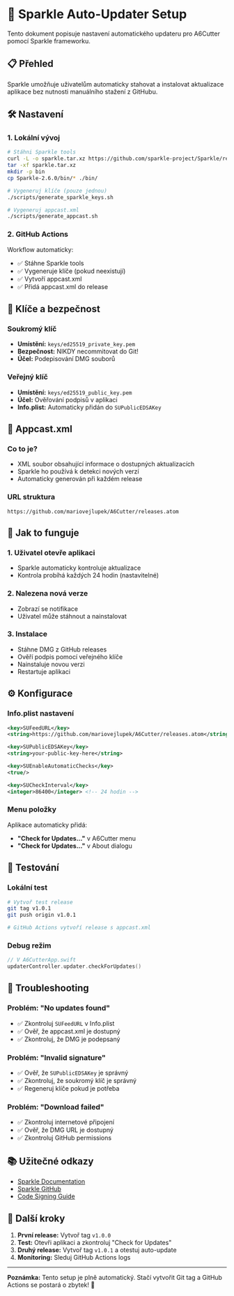 # 🔄 Sparkle Auto-Updater Setup

Tento dokument popisuje nastavení automatického updateru pro A6Cutter pomocí Sparkle frameworku.

## 📋 Přehled

Sparkle umožňuje uživatelům automaticky stahovat a instalovat aktualizace aplikace bez nutnosti manuálního stažení z GitHubu.

## 🛠️ Nastavení

### 1. Lokální vývoj

```bash
# Stáhni Sparkle tools
curl -L -o sparkle.tar.xz https://github.com/sparkle-project/Sparkle/releases/latest/download/Sparkle-2.6.0.tar.xz
tar -xf sparkle.tar.xz
mkdir -p bin
cp Sparkle-2.6.0/bin/* ./bin/

# Vygeneruj klíče (pouze jednou)
./scripts/generate_sparkle_keys.sh

# Vygeneruj appcast.xml
./scripts/generate_appcast.sh
```

### 2. GitHub Actions

Workflow automaticky:
- ✅ Stáhne Sparkle tools
- ✅ Vygeneruje klíče (pokud neexistují)
- ✅ Vytvoří appcast.xml
- ✅ Přidá appcast.xml do release

## 🔑 Klíče a bezpečnost

### Soukromý klíč
- **Umístění:** `keys/ed25519_private_key.pem`
- **Bezpečnost:** NIKDY necommitovat do Git!
- **Účel:** Podepisování DMG souborů

### Veřejný klíč
- **Umístění:** `keys/ed25519_public_key.pem`
- **Účel:** Ověřování podpisů v aplikaci
- **Info.plist:** Automaticky přidán do `SUPublicEDSAKey`

## 📡 Appcast.xml

### Co to je?
- XML soubor obsahující informace o dostupných aktualizacích
- Sparkle ho používá k detekci nových verzí
- Automaticky generován při každém release

### URL struktura
```
https://github.com/mariovejlupek/A6Cutter/releases.atom
```

## 🚀 Jak to funguje

### 1. Uživatel otevře aplikaci
- Sparkle automaticky kontroluje aktualizace
- Kontrola probíhá každých 24 hodin (nastavitelné)

### 2. Nalezena nová verze
- Zobrazí se notifikace
- Uživatel může stáhnout a nainstalovat

### 3. Instalace
- Stáhne DMG z GitHub releases
- Ověří podpis pomocí veřejného klíče
- Nainstaluje novou verzi
- Restartuje aplikaci

## ⚙️ Konfigurace

### Info.plist nastavení

```xml
<key>SUFeedURL</key>
<string>https://github.com/mariovejlupek/A6Cutter/releases.atom</string>

<key>SUPublicEDSAKey</key>
<string>your-public-key-here</string>

<key>SUEnableAutomaticChecks</key>
<true/>

<key>SUCheckInterval</key>
<integer>86400</integer> <!-- 24 hodin -->
```

### Menu položky

Aplikace automaticky přidá:
- **"Check for Updates..."** v A6Cutter menu
- **"Check for Updates..."** v About dialogu

## 🧪 Testování

### Lokální test
```bash
# Vytvoř test release
git tag v1.0.1
git push origin v1.0.1

# GitHub Actions vytvoří release s appcast.xml
```

### Debug režim
```swift
// V A6CutterApp.swift
updaterController.updater.checkForUpdates()
```

## 🔧 Troubleshooting

### Problém: "No updates found"
- ✅ Zkontroluj `SUFeedURL` v Info.plist
- ✅ Ověř, že appcast.xml je dostupný
- ✅ Zkontroluj, že DMG je podepsaný

### Problém: "Invalid signature"
- ✅ Ověř, že `SUPublicEDSAKey` je správný
- ✅ Zkontroluj, že soukromý klíč je správný
- ✅ Regeneruj klíče pokud je potřeba

### Problém: "Download failed"
- ✅ Zkontroluj internetové připojení
- ✅ Ověř, že DMG URL je dostupný
- ✅ Zkontroluj GitHub permissions

## 📚 Užitečné odkazy

- [Sparkle Documentation](https://sparkle-project.org/documentation/)
- [Sparkle GitHub](https://github.com/sparkle-project/Sparkle)
- [Code Signing Guide](https://sparkle-project.org/documentation/code-signing/)

## 🎯 Další kroky

1. **První release:** Vytvoř tag `v1.0.0`
2. **Test:** Otevři aplikaci a zkontroluj "Check for Updates"
3. **Druhý release:** Vytvoř tag `v1.0.1` a otestuj auto-update
4. **Monitoring:** Sleduj GitHub Actions logs

---

**Poznámka:** Tento setup je plně automatický. Stačí vytvořit Git tag a GitHub Actions se postará o zbytek! 🚀

